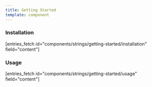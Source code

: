 ```yaml
---
title: Getting Started
template: component
---
```


### Installation

[entries_fetch id="components/strings/getting-started/installation" field="content"]

### Usage

[entries_fetch id="components/strings/getting-started/usage" field="content"]
